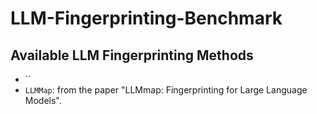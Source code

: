 # LLM-Fingerprinting-Benchmark


## Available LLM Fingerprinting Methods

- ``
- `LLMMap`: from the paper "LLMmap: Fingerprinting for Large Language Models".